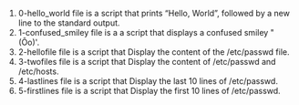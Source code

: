 1) 0-hello_world file is a script that prints “Hello, World”, followed by a new line to the standard output.
2) 1-confused_smiley file is a  a script that displays a confused smiley "(Ôo)'.
3) 2-hellofile file is a script that Display the content of the /etc/passwd file.
4) 3-twofiles file is a script that Display the content of /etc/passwd and /etc/hosts.
5) 4-lastlines file is a script that Display the last 10 lines of /etc/passwd.
6) 5-firstlines file is a script that Display the first 10 lines of /etc/passwd.
